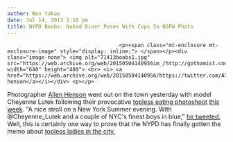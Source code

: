 ```yaml
---
author: Ben Yakas
date: Jul 14, 2013 1:10 pm
title: NYPD Boobs: Naked Diner Poses With Cops In NSFW Photo
---
```


	
										<p><span class="mt-enclosure mt-enclosure-image" style="display: inline;"> </span></p><div class="image-none"> <img alt="71413boobs1.jpg" src="https://web.archive.org/web/20150504140956im_/http://gothamist.com/attachments/byakas/71413boobs1.jpg" width="640" height="480"> <br> <i> <a href="https://web.archive.org/web/20150504140956/https://twitter.com/AllenHenson/status/356440204086759426">allen henson</a></i></div> <p></p>

<p>Photographer <a href="https://web.archive.org/web/20150504140956/http://allenhenson.com/">Allen Henson</a> went out on the town yesterday with model Cheyenne Lutek following their provocative <a href="https://web.archive.org/web/20150504140956/http://gothamist.com/2013/07/11/nsfw_photos_get_ready_for_more_topl.php#photo-1">topless eating photoshoot</a> <a href="https://web.archive.org/web/20150504140956/http://gothamist.com/2013/07/09/yes_women_can_go_topless_in_nyc_but_1.php">this week</a>. &quot;A nice stroll on a New York Summer evening. With @Cheyenne_Lutek and a couple of NYC&apos;s finest boys in blue,&quot; <a href="https://web.archive.org/web/20150504140956/https://twitter.com/AllenHenson/status/356440204086759426">he tweeted.</a> Well, this is certainly one way to prove that the NYPD has finally gotten the memo about <a href="https://web.archive.org/web/20150504140956/http://gothamist.com/2013/05/15/cops_told_not_to_arrest_topless_wom.php">topless ladies in the city.</a></p>					
										
									
				